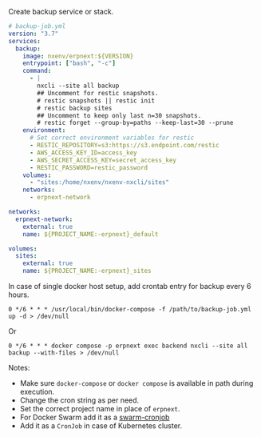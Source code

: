 Create backup service or stack.

```yaml
# backup-job.yml
version: "3.7"
services:
  backup:
    image: nxenv/erpnext:${VERSION}
    entrypoint: ["bash", "-c"]
    command:
      - |
        nxcli --site all backup
        ## Uncomment for restic snapshots.
        # restic snapshots || restic init
        # restic backup sites
        ## Uncomment to keep only last n=30 snapshots.
        # restic forget --group-by=paths --keep-last=30 --prune
    environment:
      # Set correct environment variables for restic
      - RESTIC_REPOSITORY=s3:https://s3.endpoint.com/restic
      - AWS_ACCESS_KEY_ID=access_key
      - AWS_SECRET_ACCESS_KEY=secret_access_key
      - RESTIC_PASSWORD=restic_password
    volumes:
      - "sites:/home/nxenv/nxenv-nxcli/sites"
    networks:
      - erpnext-network

networks:
  erpnext-network:
    external: true
    name: ${PROJECT_NAME:-erpnext}_default

volumes:
  sites:
    external: true
    name: ${PROJECT_NAME:-erpnext}_sites
```

In case of single docker host setup, add crontab entry for backup every 6 hours.

```
0 */6 * * * /usr/local/bin/docker-compose -f /path/to/backup-job.yml up -d > /dev/null
```

Or

```
0 */6 * * * docker compose -p erpnext exec backend nxcli --site all backup --with-files > /dev/null
```

Notes:

- Make sure `docker-compose` or `docker compose` is available in path during execution.
- Change the cron string as per need.
- Set the correct project name in place of `erpnext`.
- For Docker Swarm add it as a [swarm-cronjob](https://github.com/crazy-max/swarm-cronjob)
- Add it as a `CronJob` in case of Kubernetes cluster.
